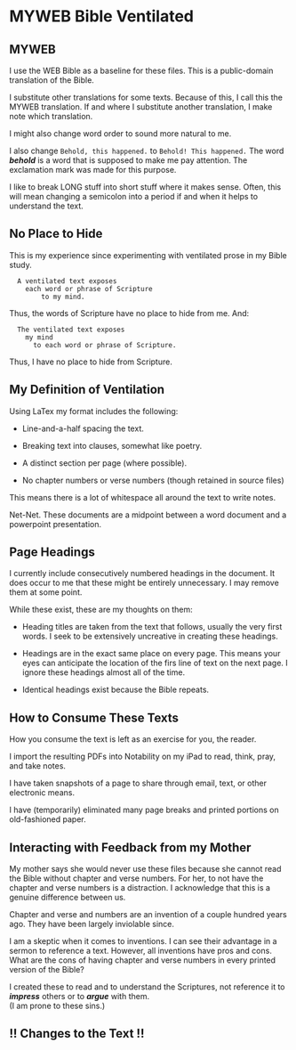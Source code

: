 # MYWEB Bible Ventilated

## MYWEB

I use the WEB Bible as a baseline for these files.
This is a public-domain translation of the Bible.

I substitute other translations for some texts.
Because of this, I call this the MYWEB translation.
If and where I substitute another translation,
I make note which translation.

I might also change word order to sound more natural to me.

I also change ``Behold, this happened.`` to ``Behold! This happened.``
The word ***behold*** is a word that is supposed to make me pay attention.
The exclamation mark was made for this purpose.

I like to break LONG stuff into short stuff where it makes sense.
Often, this will mean changing a semicolon into a period
if and when it helps to understand the text.

## No Place to Hide

This is my experience since experimenting with ventilated prose in my Bible study.

```
  A ventilated text exposes  
    each word or phrase of Scripture  
        to my mind.
```

Thus, the words of Scripture have no place to hide from me.
And:

```
  The ventilated text exposes  
    my mind  
      to each word or phrase of Scripture.
```

Thus, I have no place to hide from Scripture.

## My Definition of Ventilation

Using LaTex my format includes the following:

- Line-and-a-half spacing the text.

- Breaking text into clauses, somewhat like poetry.

- A distinct section per page (where possible).

- No chapter numbers or verse numbers (though retained in source files)

This means there is a lot of whitespace all around the text to write notes.

Net-Net.
These documents are a midpoint between a word document and a powerpoint
presentation.

## Page Headings

I currently include consecutively numbered headings in the document.
It does occur to me that these might be entirely unnecessary.
I may remove them at some point.

While these exist, these are my thoughts on them:

- Heading titles are taken from the text that follows,
  usually the very first words.
  I seek to be extensively uncreative in creating these headings.

- Headings are in the exact same place on every page.
  This means your eyes can anticipate the location of the firs line of text
  on the next page.
  I ignore these headings almost all of the time.

- Identical headings exist because the Bible repeats.

## How to Consume These Texts

How you consume the text is left as an exercise for you, the reader.

I import the resulting PDFs into Notability on my iPad
to read, think, pray, and take notes.

I have taken snapshots of a page to share
through email, text, or other electronic means.

I have (temporarily) eliminated many page breaks
and printed portions on old-fashioned paper.

## Interacting with Feedback from my Mother

My mother says she would never use these files 
because she cannot read the Bible without chapter and verse numbers.
For her, to not have the chapter and verse numbers is a distraction.
I acknowledge that this is a genuine difference between us.

Chapter and verse and numbers are an invention of a couple hundred years ago.
They have been largely inviolable since.

I am a skeptic when it comes to inventions.
I can see their advantage in a sermon to reference a text.
However, all inventions have pros and cons.
What are the cons of having chapter and verse numbers in every printed version of the Bible?

I created these to read and to understand the Scriptures,
not reference it to ***impress*** others or to ***argue*** with them.  
(I am prone to these sins.)

## !! Changes to the Text !!

